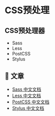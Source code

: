 # CSS预处理

## CSS预处理器

- Sass
- Less
- PostCSS
- Stylus

## 📄 文章

- [Sass 中文文档](https://sass.bootcss.com/)
- [Less 中文文档](http://lesscss.cn/)
- [PostCSS 中文文档](https://www.postcss.com.cn/)
- [Stylus 中文文档](https://stylus.bootcss.com/)

